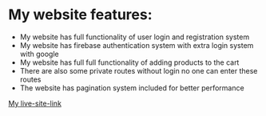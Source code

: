 # My website features:
- My website has full functionality of user login and registration system
- My website has firebase authentication system with extra login system with google
- My website has full full functionality of adding products to the cart
- There are also some private routes without login no one can enter these routes
- The website has pagination system included for better performance

[My live-site-link](https://foodfun-5c49a.web.app/)